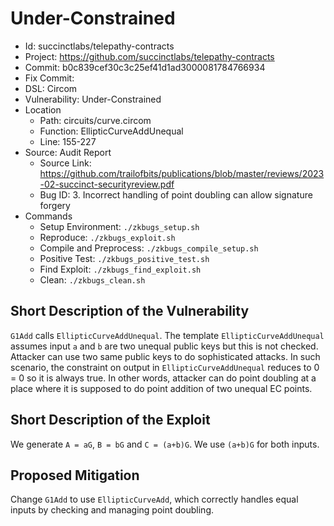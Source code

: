 # Under-Constrained

* Id: succinctlabs/telepathy-contracts
* Project: https://github.com/succinctlabs/telepathy-contracts
* Commit: b0c839cef30c3c25ef41d1ad3000081784766934
* Fix Commit: 
* DSL: Circom
* Vulnerability: Under-Constrained
* Location
  - Path: circuits/curve.circom
  - Function: EllipticCurveAddUnequal
  - Line: 155-227
* Source: Audit Report
  - Source Link: https://github.com/trailofbits/publications/blob/master/reviews/2023-02-succinct-securityreview.pdf
  - Bug ID: 3. Incorrect handling of point doubling can allow signature forgery
* Commands
  - Setup Environment: `./zkbugs_setup.sh`
  - Reproduce: `./zkbugs_exploit.sh`
  - Compile and Preprocess: `./zkbugs_compile_setup.sh`
  - Positive Test: `./zkbugs_positive_test.sh`
  - Find Exploit: `./zkbugs_find_exploit.sh`
  - Clean: `./zkbugs_clean.sh`

## Short Description of the Vulnerability

`G1Add` calls `EllipticCurveAddUnequal`. The template `EllipticCurveAddUnequal` assumes input `a` and `b` are two unequal public keys but this is not checked. Attacker can use two same public keys to do sophisticated attacks. In such scenario, the constraint on output in `EllipticCurveAddUnequal` reduces to 0 = 0 so it is always true. In other words, attacker can do point doubling at a place where it is supposed to do point addition of two unequal EC points.

## Short Description of the Exploit

We generate `A = aG`, `B = bG` and `C = (a+b)G`. We use `(a+b)G` for both inputs.

## Proposed Mitigation

Change `G1Add` to use `EllipticCurveAdd`, which correctly handles equal inputs by checking and managing point doubling.

